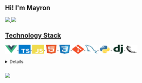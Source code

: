 ## Hi! I'm Mayron

<a href="https://github.com/mayronH">
  <img height="180em" src="https://github-readme-stats.vercel.app/api?username=mayronH&show_icons=true&theme=dark&include_all_commits=true&count_private=true"/>
  <img height="180em" src="https://github-readme-stats.vercel.app/api/top-langs/?username=mayronH&layout=compact&langs_count=8&theme=dark&hide=handlebars,hack,ejs"/>

<div style="display: inline_block">

## Technology Stack

  <img align="center"  height="30" width="40" src="https://raw.githubusercontent.com/devicons/devicon/master/icons/vuejs/vuejs-original.svg"> 
  <img align="center"  height="30" width="40" src="https://raw.githubusercontent.com/devicons/devicon/master/icons/typescript/typescript-plain.svg"> 
  <img align="center"  height="30" width="40" src="https://raw.githubusercontent.com/devicons/devicon/master/icons/javascript/javascript-plain.svg"> 
  <img align="center"  height="30" width="40" src="https://raw.githubusercontent.com/devicons/devicon/master/icons/html5/html5-original.svg"> 
  <img align="center"  height="30" width="40" src="https://raw.githubusercontent.com/devicons/devicon/master/icons/css3/css3-original.svg"> 
  <img align="center"  height="30" width="40" src="https://raw.githubusercontent.com/devicons/devicon/master/icons/git/git-original.svg"> 
  <img align="center"  height="30" width="40" src="https://raw.githubusercontent.com/devicons/devicon/master/icons/mysql/mysql-original.svg"> 
  <img align="center"  height="30" width="40" src="https://raw.githubusercontent.com/devicons/devicon/master/icons/python/python-original.svg"> 
  <img align="center"  height="30" width="40" src="https://raw.githubusercontent.com/devicons/devicon/master/icons/django/django-plain.svg"> 
  <img align="center"  height="30" width="40" src="https://raw.githubusercontent.com/devicons/devicon/master/icons/flask/flask-original.svg">

<br>
<br>
</div>
  
  <details>
  <summary>📃 My Resume</summary>


## Education

- 📖 **Information Systems (I.T)**\
📆 2019 - 2022\
📍 **Catholic University Center of Eastern Minas Gerais** - Coronel Fabriciano, Brazil

## Experience
<br>
<img align="right" src="https://img.shields.io/badge/PHP-787CB5?style=for-the-badge&logo=php&logoColor=white" />
<img align="right" src="https://img.shields.io/badge/NodeJS-90c53f?style=for-the-badge&logo=node.js&logoColor=white" />
<img align="right" src="https://img.shields.io/badge/TypeScript-3178c6?style=for-the-badge&logo=typescript&logoColor=white"/>
<img align="right" src="https://img.shields.io/badge/Angular-dd0031?style=for-the-badge&logo=angular&logoColor=white"/>
<img align="right" src="https://img.shields.io/badge/Ionic-176bff?style=for-the-badge&logo=ionic&logoColor=white"/>



- 👨‍💻 **Web Developer**\
📆 2022\
📍 **<a href="https://www.appmarketing.com.br/" target="_blank">App Marketing</a>** - Timoteo/MG, Brazil


<br>
<img align="right" src="https://img.shields.io/badge/Wordpress-22779e?style=for-the-badge&logo=wordpress&logoColor=white" />
<img align="right" src="https://img.shields.io/badge/Mautic-4e5e9e?style=for-the-badge&logo=mautic&logoColor=white" />
<img align="right" src="https://img.shields.io/badge/JavaScript-F7DF1E?style=for-the-badge&logo=javascript&logoColor=black"/>
<img align="right" src="https://img.shields.io/badge/HTML5-F06529?style=for-the-badge&logo=html5&logoColor=white"/>
<img align="right" src="https://img.shields.io/badge/PHP-787CB5?style=for-the-badge&logo=php&logoColor=white" />
<img align="right" src="https://img.shields.io/badge/NodeJS-90c53f?style=for-the-badge&logo=node.js&logoColor=white" />



- 👨‍💻 **Web Developer Intern**\
📆 2022\
📍 **<a href="https://www.appmarketing.com.br/" target="_blank">App Marketing</a>** - Timoteo/MG, Brazil


<br>
<img align="right" src="https://img.shields.io/badge/PowerBi-F7DF1E?style=for-the-badge&logo=powerbi&logoColor=black" />


- 👨‍💻 **I.T Intern**\
📆 2021 - 2021\
📍 **<a href="https://www.aperam.com/" target="_blank">Aperam South America</a>** - Timoteo/MG, Brazil

<br>
<img align="right" src="https://img.shields.io/badge/Git-F05032?style=for-the-badge&logo=git&logoColor=white" />
<img align="right" src="https://img.shields.io/badge/JavaScript-F7DF1E?style=for-the-badge&logo=javascript&logoColor=black"/>
<img align="right" src="https://img.shields.io/badge/HTML5-F06529?style=for-the-badge&logo=html5&logoColor=white"/>
<img align="right" src="https://img.shields.io/badge/MySQL-4479A1?style=for-the-badge&logo=mysql&logoColor=white" />
<img align="right" src="https://img.shields.io/badge/PHP-787CB5?style=for-the-badge&logo=php&logoColor=white" />
<img align="right" src="https://img.shields.io/badge/Laravel-F05340?style=for-the-badge&logo=laravel&logoColor=white"/>

- 👨‍💻 **Web Developer**\
📆 2019 - 2021\
📍 **<a href="https://3wbr.com.br/" target="_blank">3WBR</a>** - Timoteo/MG, Brazil

</details>

  ##
  
  <div>
  <a href="https://www.linkedin.com/in/mayron-henrique-13779812b/" target="_blank"><img src="https://img.shields.io/badge/-LinkedIn-%230077B5?style=for-the-badge&logo=linkedin&logoColor=white" target="_blank"></a>
  </div>
